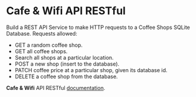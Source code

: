 # Cafe & Wifi API RESTful
Build a REST API Service to make HTTP requests to a Coffee Shops SQLite Database. Requests allowed:

- GET a random coffee shop.
- GET all coffee shops.
- Search all shops at a particular location.
- POST a new shop (insert to the database).
- PATCH coffee price at a particular shop, given its database id.
- DELETE a coffee shop from the database.

**Cafe & Wifi** API RESTful [documentation](https://www.kaggle.com/competitions/competicioiimludg2023).